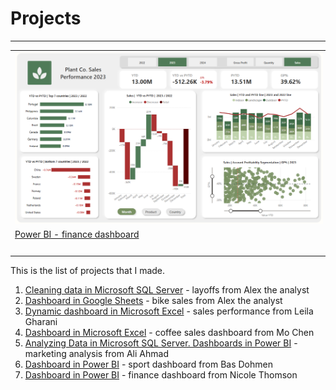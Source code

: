 # Projects

<table>

<tr>
<td>

<a href="https://github.com/VictoriaStetskevych/projects/tree/main/powerBI_dashboards/02_finance_dashboard_power_bi">
  <img src="https://github.com/VictoriaStetskevych/projects/blob/main/powerBI_dashboards/02_finance_dashboard_power_bi/02_finance_image.png?raw=true">
</a>

</td>
<td>

<a href="https://github.com/VictoriaStetskevych/projects/tree/main/powerBI_dashboards/01_sport_dashboard_power_bi">
  <img src="https://github.com/VictoriaStetskevych/projects/blob/main/powerBI_dashboards/01_sport_dashboard_power_bi/01_sport_image.png">
</a>
</td>
</tr>
<tr>
<td>
<a href="https://github.com/VictoriaStetskevych/projects/tree/main/powerBI_dashboards/02_finance_dashboard_power_bi"> Power BI - finance dashboard</a><br>
</td>
<td>
<a href="https://github.com/VictoriaStetskevych/projects/tree/main/powerBI_dashboards/01_sport_dashboard_power_bi"> Power BI - sport dashboard</a><br>
</td>
</tr>
<!-- Thick Line -->
<tr padding = "0">
    <td colspan="2">
      <img src="https://www.colorhexa.com/000000.png" height = "1px" width = "1000px">
     </td>
</tr>
<hr>
</table>





This is the list of projects that I made.

1. [Cleaning data in Microsoft SQL Server](https://github.com/VictoriaStetskevych/projects/tree/main/01_layoffs_alex_the_analyst) - layoffs from Alex the analyst
2. [Dashboard in Google Sheets](https://github.com/VictoriaStetskevych/projects/tree/main/02_bike_sales_alex_the_analyst) - bike sales from Alex the analyst
3. [Dynamic dashboard in Microsoft Excel](https://github.com/VictoriaStetskevych/projects/tree/main/03_dynamic_dashboard_leila_gharani) - sales performance from Leila Gharani
4. [Dashboard in Microsoft Excel](https://github.com/VictoriaStetskevych/projects/tree/main/04_dashboard_coffee_sales_mo_chen) - coffee sales dashboard from Mo Chen
5. [Analyzing Data in Microsoft SQL Server. Dashboards in Power BI](https://github.com/VictoriaStetskevych/projects/tree/main/05_sql_powerBI_dashboard_ali_ahmad) - marketing analysis from Ali Ahmad
6. [Dashboard in Power BI](https://github.com/VictoriaStetskevych/projects/tree/main/powerBI_dashboards/01_dashboard_sport_power_bi) - sport dashboard from Bas Dohmen
7. [Dashboard in Power BI](https://github.com/VictoriaStetskevych/projects/tree/main/powerBI_dashboards/02_finance_dashboard_power_bi) - finance dashboard from Nicole Thomson 


